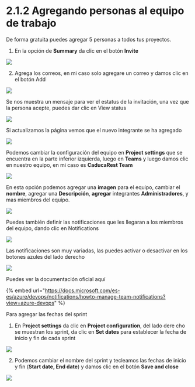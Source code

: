 # 2.1.2 Agregando personas al equipo de trabajo

De forma gratuita puedes agregar 5 personas a todos tus proyectos. 

1. En la opción de **Summary** da clic en el botón **Invite**

![](../../.gitbook/assets/image%20%2830%29.png)

2. Agrega los correos, en mi caso solo agregare un correo y damos clic en el botón Add

![](../../.gitbook/assets/image%20%2815%29.png)

Se nos muestra un mensaje para ver el estatus de la invitación, una vez que la persona acepte, puedes dar clic en View status

![](../../.gitbook/assets/image%20%28193%29.png)

Si actualizamos la página vemos que el nuevo integrante se ha agregado 

![](../../.gitbook/assets/image%20%2850%29.png)

Podemos cambiar la configuración del equipo en **Project settings** que se encuentra en la parte inferior izquierda, luego en **Teams** y luego damos clic en nuestro equipo, en mi caso es **CaducaRest Team**

![](../../.gitbook/assets/image%20%2853%29.png)

En esta opción podemos agregar una **imagen** para el equipo, cambiar el **nombre**, agregar una **Descripción**, **agregar** integrantes **Administradores**, y mas miembros del equipo. 

![](../../.gitbook/assets/image%20%28208%29.png)

Puedes también definir las notificaciones que les llegaran a los miembros del equipo, dando clic en Notifications

![](../../.gitbook/assets/image%20%2882%29.png)

Las notificaciones son muy variadas, las puedes activar o desactivar en los botones azules del lado derecho

![](../../.gitbook/assets/image%20%2889%29.png)

Puedes ver la documentación oficial aquí

{% embed url="https://docs.microsoft.com/es-es/azure/devops/notifications/howto-manage-team-notifications?view=azure-devops" %}

Para agregar las fechas del sprint

1. En P**roject settings** da clic en **Project configuration**, del lado dere cho se muestran los sprint, da clic en **Set dates** para establecer la fecha de inicio y fin de cada sprint

![](../../.gitbook/assets/image%20%28160%29.png)

2. Podemos cambiar el nombre del sprint y tecleamos las fechas de inicio y fin \(**Start date, End date**\)  y damos clic en el botón **Save and close**

![](../../.gitbook/assets/image%20%28145%29.png)

